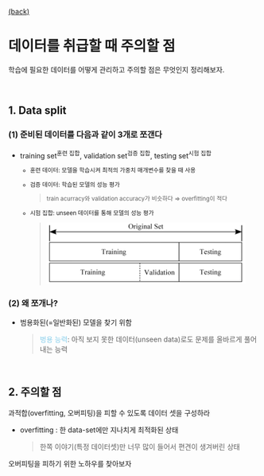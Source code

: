 [(back)](https://github.com/DoranLyong/DL_coding_master/tree/master/Self_tutorial/3_learning/MNIST_learning)

# 데이터를 취급할 때 주의할 점 
학습에 필요한 데이터를 어떻게 관리하고 주의할 점은 무엇인지 정리해보자. 

<br/>

## 1. Data split 
### (1) 준비된 데이터를 다음과 같이 3개로 쪼갠다 
* training set<sup>훈련 집합</sup>, validation set<sup>검증 집합</sup>, testing set<sup>시험 집합
    * 훈련 데이터: 모델을 학습시켜 최적의 가중치 매개변수를 찾을 때 사용 
    * 검증 데이터: 학습된 모델의 성능 평가 
        > train acurracy와 validation accuracy가 비슷하다 ⇒ overfitting이 적다 <br/>
    * 시험 집합: unseen 데이터를 통해 모델의 성능 평가 

        > <img src="dataset.png" width=400>

### (2) 왜 쪼개나? 
* 범용화된(=일반화된) 모델을 찾기 위함 
    > <span style="color:skyblue">벙용 능력</span>: 아직 보지 못한 데이터(unseen data)로도 문제를 올바르게 풀어내는 능력 

<br/>

## 2. 주의할 점 
과적합(overfitting, 오버피팅)을 피할 수 있도록 데이터 셋을 구성하라 
* overfitting : 한 data-set에만 지나치게 최적화된 상태 
    > 한쪽 이야기(특정 데이터셋)만 너무 많이 들어서 편견이 생겨버린 상태 


오버피팅을 피하기 위한 노하우를 찾아보자 